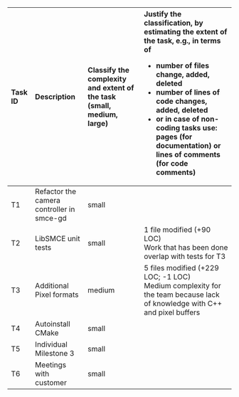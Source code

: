 | Task ID | Description                               | Classify the complexity and extent of the task (small, medium, large) |  Justify the classification, by estimating the extent of the task, e.g., in terms of<ul><li>number of files change, added, deleted</li><li>number of lines of code changes, added, deleted</li><li>or in case of non-coding tasks use: pages (for documentation) or lines of comments (for code comments)</li></ul>|
| :------ | :---------------------------------------- | :-------------------------------------------------------------------- | :----------------------------------------------------------------------------------------------------------------------------------------------------------------------------------------------------------------------------------------------------------------------------------------------------------------- |
| T1      | Refactor the camera controller in smce-gd | small                                                                 |                                                                                                                                                                                                                                                                                                                    | 
| T2      | LibSMCE unit tests                        | small                                                                 | 1 file modified (+90 LOC) <br> Work that has been done overlap with tests for T3                                                                                                                                                                                                                                   |
| T3      | Additional Pixel formats                  | medium                                                                | 5 files modified (+229 LOC; -1 LOC) <br> Medium complexity for the team because lack of knowledge with C++ and pixel buffers                                                                                                                                                                                       |
| T4      | Autoinstall CMake                         | small                                                                 |                                                                                                                                                                                                                                                                                                                    |
| T5      | Individual Milestone 3                    | small                                                                 |                                                                                                                                                                                                                                                                                                                    |
| T6      | Meetings with customer                    | small                                                                 |                                                                                                                                                                                                                                                                                                                    |